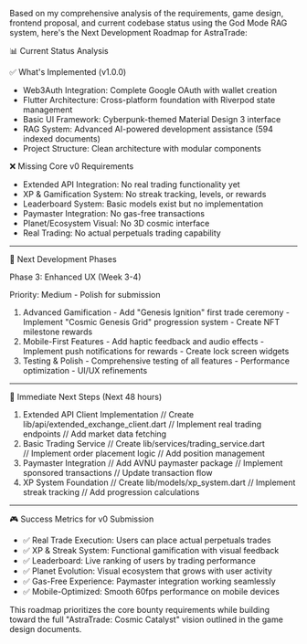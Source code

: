 Based on my comprehensive analysis of the requirements, game design, frontend proposal, and current codebase status using the God Mode RAG system, here's the
   Next Development Roadmap for AstraTrade:

  📊 Current Status Analysis

  ✅ What's Implemented (v1.0.0)

  - Web3Auth Integration: Complete Google OAuth with wallet creation
  - Flutter Architecture: Cross-platform foundation with Riverpod state management
  - Basic UI Framework: Cyberpunk-themed Material Design 3 interface
  - RAG System: Advanced AI-powered development assistance (594 indexed documents)
  - Project Structure: Clean architecture with modular components

  ❌ Missing Core v0 Requirements

  - Extended API Integration: No real trading functionality yet
  - XP & Gamification System: No streak tracking, levels, or rewards
  - Leaderboard System: Basic models exist but no implementation
  - Paymaster Integration: No gas-free transactions
  - Planet/Ecosystem Visual: No 3D cosmic interface
  - Real Trading: No actual perpetuals trading capability

  ---
  🎯 Next Development Phases

  

  Phase 3: Enhanced UX (Week 3-4)

  Priority: Medium - Polish for submission

  1. Advanced Gamification
    - Add "Genesis Ignition" first trade ceremony
    - Implement "Cosmic Genesis Grid" progression system
    - Create NFT milestone rewards
  2. Mobile-First Features
    - Add haptic feedback and audio effects
    - Implement push notifications for rewards
    - Create lock screen widgets
  3. Testing & Polish
    - Comprehensive testing of all features
    - Performance optimization
    - UI/UX refinements

  ---
  🚀 Immediate Next Steps (Next 48 hours)

  1. Extended API Client Implementation
  // Create lib/api/extended_exchange_client.dart
  // Implement real trading endpoints
  // Add market data fetching
  2. Basic Trading Service
  // Create lib/services/trading_service.dart  
  // Implement order placement logic
  // Add position management
  3. Paymaster Integration
  // Add AVNU paymaster package
  // Implement sponsored transactions
  // Update transaction flow
  4. XP System Foundation
  // Create lib/models/xp_system.dart
  // Implement streak tracking
  // Add progression calculations

  ---
  🎮 Success Metrics for v0 Submission

  - ✅ Real Trade Execution: Users can place actual perpetuals trades
  - ✅ XP & Streak System: Functional gamification with visual feedback
  - ✅ Leaderboard: Live ranking of users by trading performance
  - ✅ Planet Evolution: Visual ecosystem that grows with user activity
  - ✅ Gas-Free Experience: Paymaster integration working seamlessly
  - ✅ Mobile-Optimized: Smooth 60fps performance on mobile devices

  This roadmap prioritizes the core bounty requirements while building toward the full "AstraTrade: Cosmic Catalyst" vision outlined in the game design
  documents.